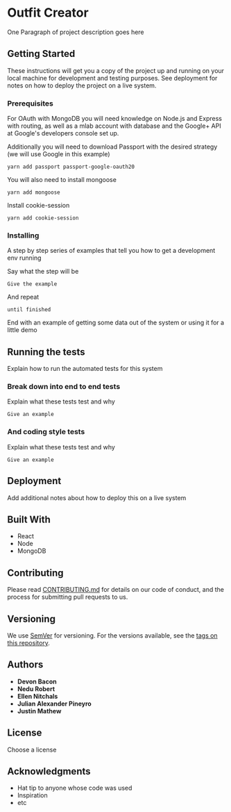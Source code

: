 # Outfit Creator

One Paragraph of project description goes here

## Getting Started

These instructions will get you a copy of the project up and running on your local machine for development and testing purposes. See deployment for notes on how to deploy the project on a live system.

### Prerequisites

For OAuth with MongoDB you will need knowledge on Node.js and Express with routing, as well as a mlab account with database and the Google+ API at Google's developers console set up. 

Additionally you will need to download Passport with the desired strategy (we will use Google in this example)
```
yarn add passport passport-google-oauth20
```
You will also need to install mongoose
```
yarn add mongoose
```
Install cookie-session
```
yarn add cookie-session
```
### Installing

A step by step series of examples that tell you how to get a development env running

Say what the step will be

```
Give the example
```

And repeat

```
until finished
```

End with an example of getting some data out of the system or using it for a little demo

## Running the tests

Explain how to run the automated tests for this system

### Break down into end to end tests

Explain what these tests test and why

```
Give an example
```

### And coding style tests

Explain what these tests test and why

```
Give an example
```

## Deployment

Add additional notes about how to deploy this on a live system

## Built With

* React
* Node
* MongoDB

## Contributing

Please read [CONTRIBUTING.md](https://gist.github.com/PurpleBooth/b24679402957c63ec426) for details on our code of conduct, and the process for submitting pull requests to us.

## Versioning

We use [SemVer](http://semver.org/) for versioning. For the versions available, see the [tags on this repository](https://github.com/your/project/tags). 

## Authors

* **Devon Bacon** 
* **Nedu Robert** 
* **Ellen Nitchals** 
* **Julian Alexander Pineyro** 
* **Justin Mathew** 


## License

Choose a license

## Acknowledgments

* Hat tip to anyone whose code was used
* Inspiration
* etc